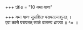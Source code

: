 +++
title = "10 यथा वाणः"

+++
यथा वाणः सुसंशितः परापतत्याशुमत् ।  
एवा कासे परापतत् साकं वातस्य ध्राज्या ॥ १० ॥